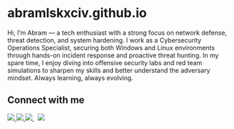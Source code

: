 # abramlskxciv.github.io

Hi, I’m Abram — a tech enthusiast with a strong focus on network defense, threat detection, and system hardening. I work as a Cybersecurity Operations Specialist, securing both Windows and Linux environments through hands-on incident response and proactive threat hunting. In my spare time, I enjoy diving into offensive security labs and red team simulations to sharpen my skills and better understand the adversary mindset.
Always learning, always evolving.


## Connect with me

<a href="https://linkedin.com/in/yourhandle" target="_blank">
  <img src="https://img.shields.io/badge/LinkedIn-blue?style=for-the-badge&logo=linkedin" />
</a>
<a href="https://linkedin.com/in/yourhandle" target="_blank">
  <img src="https://img.shields.io/badge/-blue?style=for-the-badge&logo=Facebook" />
</a>
<a href="https://twitter.com/abramlskxciv" target="_blank">
  <img src="https://img.shields.io/badge/-black?style=for-the-badge&logo=X" />
</a>&nbsp
<a href="https://github.com/abramlskxciv" target="_blank">
  <img src="https://img.shields.io/badge/-grey?style=for-the-badge&logo=github" />
</a>
